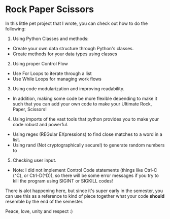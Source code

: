 # Rock Paper Scissors
In this little pet project that I wrote, you can check out how to do the following:

1. Using Python Classes and methods:
  - Create your own data structure through Python's classes.
  - Create methods for your data types using classes
2. Using proper Control Flow
  - Use For Loops to iterate through a list
  - Use While Loops for managing work flows
3. Using code modularization and improving readability.
  - In addition, making some code be more flexible depending to make it such that you can add
  your own code to make your Ultimate Rock, Paper, Scissors!
4. Using imports of the vast tools that python provides you to make your code robust and powerful.
  - Using regex (REGular EXpressions) to find close matches to a word in a list.
  - Using rand (Not cryptographically secure!) to generate random numbers to 
5. Checking user input.
  - Note: I did not implement Control Code statements (things like Ctrl-C (^C), or Ctrl-D(^D)),
  so there will be some error messages if you try to kill the program using SIGINT or SIGKILL
  codes!

There is alot happening here, but since it's super early in the semester, you can use this as a reference
to kind of piece together what your code **should** resemble by the end of the semester.

Peace, love, unity and respect :) 
